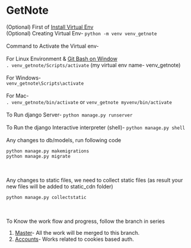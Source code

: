 # GetNote
(Optional) First of [Install Virtual Env](https://pypi.org/project/virtualenv/)
</br>
(Optional) Creating Virtual Env-
`python -m venv venv_getnote` 
</br></br>
Command to Activate the Virtual env-</br></br>
For Linux Environment & [Git Bash on Window](https://git-scm.com/download/win)</br>
 `. venv_getnote/Scripts/activate` (my virtual env name- venv_getnote)</br></br>
For Windows-</br>
`venv_getnote\Scripts\activate`
</br></br>
For Mac-</br>
`. venv_getnote/bin/activate` or `venv_getnote myvenv/bin/activate`
</br></br>
To Run django Server- `python manage.py runserver`</br></br>
To Run the django Interactive interpreter (shell)- `python manage.py shell`</br></br>
Any changes to db/models, run following code</br>
```
python manage.py makemigrations
python manage.py migrate
```
</br></br>
Any changes to static files, we need to collect static files (as result your new files will be added to static_cdn folder)</br>
```
python manage.py collectstatic
```
</br></br>
To Know the work flow and progress, follow the branch in series
1. [Master](https://github.com/ycv005/getnote)- All the work will be merged to this branch.
2. [Accounts](https://github.com/ycv005/getnote/tree/accounts)- Works related to cookies based auth.
